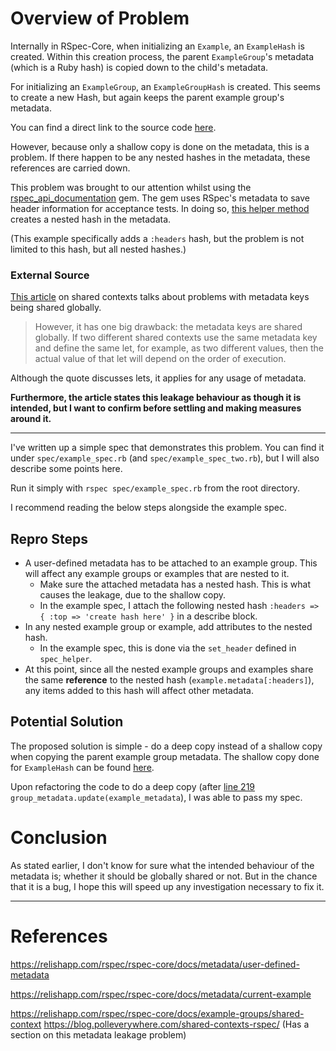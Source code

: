 # Overview of Problem
Internally in RSpec-Core, when initializing an `Example`, an `ExampleHash` is created.
Within this creation process, the parent `ExampleGroup`'s metadata (which is a Ruby hash) is copied down to the child's metadata.

For initializing an `ExampleGroup`, an `ExampleGroupHash` is created. This seems to create a new Hash, but again keeps the parent example group's metadata.

You can find a direct link to the source code [here](https://github.com/rspec/rspec-core/blob/main/lib/rspec/core/metadata.rb#L214).

However, because only a shallow copy is done on the metadata, this is a problem. If there happen to be any nested hashes in the metadata, these references are carried down.

This problem was brought to our attention whilst using the [rspec_api_documentation](https://github.com/zipmark/rspec_api_documentation) gem.
The gem uses RSpec's metadata to save header information for acceptance tests. In doing so, [this helper method](https://github.com/zipmark/rspec_api_documentation/blob/master/lib/rspec_api_documentation/dsl/endpoint.rb#L75) creates a nested hash in the metadata.

(This example specifically adds a `:headers` hash, but the problem is not limited to this hash, but all nested hashes.) 

### External Source
[This article](https://blog.polleverywhere.com/shared-contexts-rspec/#:~:text=the%20metadata%20keys%20are%20shared%20globally.%20If%20two%20different%20shared%20contexts%20use%20the%20same%20metadata%20key%20and%20define%20the%20same%20let%2C%20for%20example%2C%20as%20two%20different%20values%2C%20then%20the%20actual%20value%20of%20that%20let%20will%20depend%20on%20the%20order%20of%20execution.)
on shared contexts talks about problems with metadata keys being shared globally. 

> However, it has one big drawback: the metadata keys are shared globally. If two different shared contexts use the same metadata key and define the same let, for example, as two different values, then the actual value of that let will depend on the order of execution.

Although the quote discusses lets, it applies for any usage of metadata.

**Furthermore, the article states this leakage behaviour as though it is intended, but I want to confirm before settling and making measures around it.**

***

I've written up a simple spec that demonstrates this problem. You can find it under `spec/example_spec.rb` (and `spec/example_spec_two.rb`), but I will also describe some points here.

Run it simply with `rspec spec/example_spec.rb` from the root directory.

I recommend reading the below steps alongside the example spec.

## Repro Steps
- A user-defined metadata has to be attached to an example group. This will affect any example groups or examples that are nested to it.
  - Make sure the attached metadata has a nested hash. This is what causes the leakage, due to the shallow copy.
  - In the example spec, I attach the following nested hash `:headers => { :top => 'create hash here' }` in a describe block.
- In any nested example group or example, add attributes to the nested hash.
  - In the example spec, this is done via the `set_header` defined in `spec_helper`.
- At this point, since all the nested example groups and examples share the same **reference** to the nested hash (`example.metadata[:headers]`), any items added to this hash will affect other metadata.

## Potential Solution
The proposed solution is simple - do a deep copy instead of a shallow copy when copying the parent example group metadata.
The shallow copy done for `ExampleHash` can be found [here](https://github.com/rspec/rspec-core/blob/main/lib/rspec/core/metadata.rb#L215). 

Upon refactoring the code to do a deep copy (after [line 219](https://github.com/rspec/rspec-core/blob/main/lib/rspec/core/metadata.rb#L219) `group_metadata.update(example_metadata`), I was able to pass my spec.

# Conclusion
As stated earlier, I don't know for sure what the intended behaviour of the metadata is; whether it should be globally shared or not. 
But in the chance that it is a bug, I hope this will speed up any investigation necessary to fix it.

***

# References

https://relishapp.com/rspec/rspec-core/docs/metadata/user-defined-metadata

https://relishapp.com/rspec/rspec-core/docs/metadata/current-example

https://relishapp.com/rspec/rspec-core/docs/example-groups/shared-context
https://blog.polleverywhere.com/shared-contexts-rspec/ (Has a section on this metadata leakage problem)
